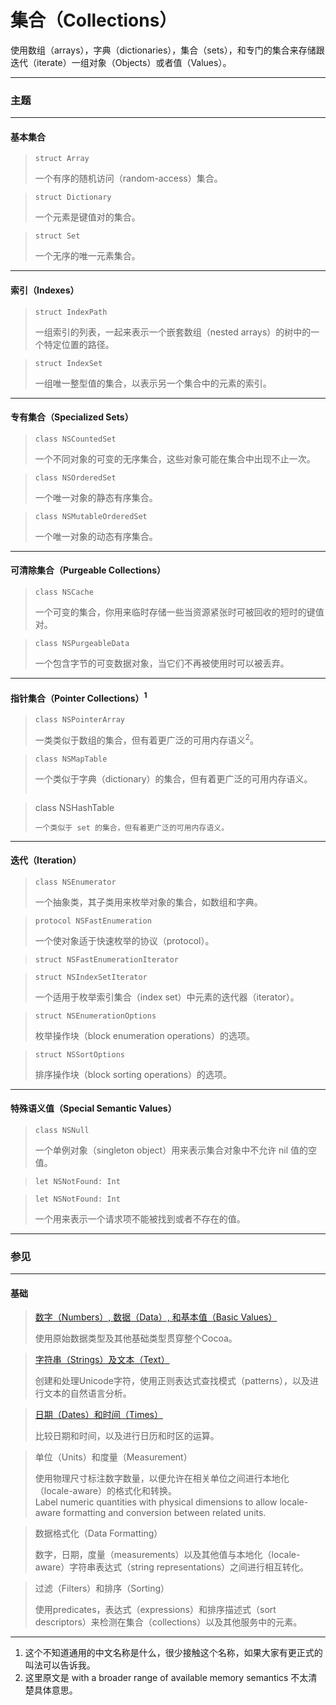 # 集合（Collections）

使用数组（arrays），字典（dictionaries），集合（sets），和专门的集合来存储跟迭代（iterate）一组对象（Objects）或者值（Values）。

***

### 主题

***

#### 基本集合

> ```
> struct Array
> ```
> 一个有序的随机访问（random-access）集合。

> ```
> struct Dictionary
> ```
> 一个元素是键值对的集合。

> ```
> struct Set
> ```
> 一个无序的唯一元素集合。

***

#### 索引（Indexes）

> ```
> struct IndexPath
> ```
> 一组索引的列表，一起来表示一个嵌套数组（nested arrays）的树中的一个特定位置的路径。

> ```
> struct IndexSet
> ```
> 一组唯一整型值的集合，以表示另一个集合中的元素的索引。

***

#### 专有集合（Specialized Sets）

> ```
> class NSCountedSet
> ```
> 一个不同对象的可变的无序集合，这些对象可能在集合中出现不止一次。

> ```
> class NSOrderedSet
> ```
> 一个唯一对象的静态有序集合。

> ```
> class NSMutableOrderedSet
> ```
> 一个唯一对象的动态有序集合。

***

#### 可清除集合（Purgeable Collections）

> ```
> class NSCache
> ```
> 一个可变的集合，你用来临时存储一些当资源紧张时可被回收的短时的键值对。

> ```
> class NSPurgeableData
> ```
> 一个包含字节的可变数据对象，当它们不再被使用时可以被丢弃。

***

#### 指针集合（Pointer Collections）<sup>1</sup>

> ```
> class NSPointerArray
> ```
> 一类类似于数组的集合，但有着更广泛的可用内存语义<sup>2</sup>。

> ```
> class NSMapTable
> ```
> 一个类似于字典（dictionary）的集合，但有着更广泛的可用内存语义。
> ```

> class NSHashTable
> ```
> 一个类似于 set 的集合，但有着更广泛的可用内存语义。

***

#### 迭代（Iteration）

> ```
> class NSEnumerator
> ```
> 一个抽象类，其子类用来枚举对象的集合，如数组和字典。

> ```
> protocol NSFastEnumeration
> ```
> 一个使对象适于快速枚举的协议（protocol）。

> ```
> struct NSFastEnumerationIterator
> ```

> ```
> struct NSIndexSetIterator
> ```
> 一个适用于枚举索引集合（index set）中元素的迭代器（iterator）。

> ```
> struct NSEnumerationOptions
> ```
> 枚举操作块（block enumeration operations）的选项。

> ```
> struct NSSortOptions
> ```
> 排序操作块（block sorting operations）的选项。

***

#### 特殊语义值（Special Semantic Values）

> ```
> class NSNull
> ```
> 一个单例对象（singleton object）用来表示集合对象中不允许 nil 值的空值。

> ```
> let NSNotFound: Int
> ```

> ```
> let NSNotFound: Int
> ```
> 一个用来表示一个请求项不能被找到或者不存在的值。

***

### 参见

***

#### 基础

> [数字（Numbers）, 数据（Data）, 和基本值（Basic Values）](./foundation/numbers_data_and_basic_values.md)
>
> 使用原始数据类型及其他基础类型贯穿整个Cocoa。

> [字符串（Strings）及文本（Text）](./foundation/strings_and_text.md)
>
> 创建和处理Unicode字符，使用正则表达式查找模式（patterns），以及进行文本的自然语言分析。

> [日期（Dates）和时间（Times）](./foundation/dates_and_times.md)
>
> 比较日期和时间，以及进行日历和时区的运算。

> 单位（Units）和度量（Measurement）
>
> 使用物理尺寸标注数字数量，以便允许在相关单位之间进行本地化（locale-aware）的格式化和转换。  
> Label numeric quantities with physical dimensions to allow locale-aware formatting and conversion between related units.

> 数据格式化（Data Formatting）
>
> 数字，日期，度量（measurements）以及其他值与本地化（locale-aware）字符串表达式（string representations）之间进行相互转化。

> 过滤（Filters）和排序（Sorting）
>
> 使用predicates，表达式（expressions）和排序描述式（sort descriptors）来检测在集合（collections）以及其他服务中的元素。

***

1. 这个不知道通用的中文名称是什么，很少接触这个名称，如果大家有更正式的叫法可以告诉我。
2. 这里原文是 with a broader range of available memory semantics 不太清楚具体意思。
